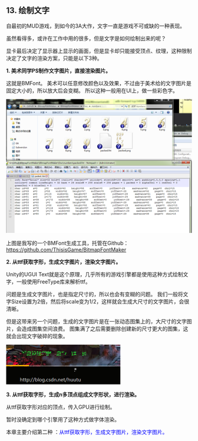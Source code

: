 ## 13. 绘制文字

自最初的MUD游戏，到如今的3A大作，文字一直是游戏不可或缺的一种表现。

虽然看得多，或许在工作中用的很多，但是文字是如何绘制出来的呢？

显卡最后决定了显示器上显示的画面，但是显卡却只能接受顶点、纹理，这种限制决定了文字的渲染方案，只能是以下3种。

<b>1. 美术同学PS制作文字图片，直接渲染图片。</b>

这就是BMFont。
美术可以任意修改颜色以及效果，不过由于美术给的文字图片是固定大小的，所以放大后会变糊。
所以这种一般用在UI上，做一些彩色字。

![](../../imgs/draw_font/draw_font/bitmap_font_maker.png)

上图是我写的一个BMFont生成工具，托管在Github：https://github.com/ThisisGame/BitmapFontMaker

<b>2. 从ttf获取字形，生成文字图片，渲染文字图片。</b>

Unity的UGUI Text就是这个原理，几乎所有的游戏引擎都是使用这种方式绘制文字，一般使用FreeType库来解析ttf。

问题是生成文字图片，也是指定尺寸的，所以也会有变糊的问题。
我们一般将文字Size设置为2倍，然后将scale变为1/2，这样就会生成大尺寸的文字图片，会很清晰。

但是这带来另一个问题，生成的文字图片是在一张动态图集上的，大尺寸的文字图片，会造成图集空间浪费。
图集满了之后需要删除创建新的尺寸更大的图集，这就会出现文字破碎的现象。

![](../../imgs/draw_font/draw_font/font_broken.png)


<b>3. 从ttf获取字形，生成n多顶点组成文字形状，进行渲染。</b>

从ttf获取字形对应的顶点，传入GPU进行绘制。

暂时没确定到哪个引擎用了这种方式做字体渲染。

本章主要介绍第二种 ：<font color=blue>从ttf获取字形，生成文字图片，渲染文字图片。</font>